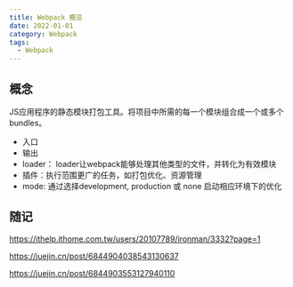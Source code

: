 ```yaml
---
title: Webpack 概览
date: 2022-01-01
category: Webpack
tags:
  - Webpack
---
```


<!-- more -->
## 概念

JS应用程序的静态模块打包工具。将项目中所需的每一个模块组合成一个或多个bundles。

- 入口
- 输出
- loader： loader让webpack能够处理其他类型的文件，并转化为有效模块
- 插件：执行范围更广的任务，如打包优化、资源管理
- mode: 通过选择development, production 或 none 启动相应环境下的优化


## 随记

https://ithelp.ithome.com.tw/users/20107789/ironman/3332?page=1

https://juejin.cn/post/6844904038543130637

https://juejin.cn/post/6844903553127940110

